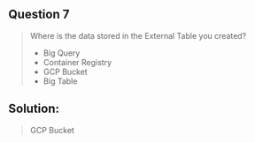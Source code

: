 ## Question 7

>Where is the data stored in the External Table you created?
>
>- Big Query
>- Container Registry
>- GCP Bucket
>- Big Table

## Solution:
>GCP Bucket
